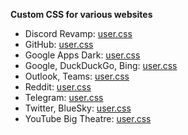 **Custom CSS for various websites**

- Discord Revamp: [user.css](https://ruukulada.github.io/DiscordRevamp/theme.user.css)
- GitHub: [user.css](https://ruukulada.github.io/CustomCss/styles/github.user.css)
- Google Apps Dark: [user.css](https://ruukulada.github.io/CustomCss/styles/gappsdark.user.css)
- Google, DuckDuckGo, Bing: [user.css](https://ruukulada.github.io/CustomCss/styles/search.user.css)
- Outlook, Teams: [user.css](https://ruukulada.github.io/CustomCss/styles/office.user.css)
- Reddit: [user.css](https://ruukulada.github.io/CustomCss/styles/reddit.user.css)
- Telegram: [user.css](https://ruukulada.github.io/CustomCss/styles/telegram.user.css)
- Twitter, BlueSky: [user.css](https://ruukulada.github.io/CustomCss/styles/twitter.user.css)
- YouTube Big Theatre: [user.css](https://ruukulada.github.io/CustomCss/styles/youtube.user.css)
